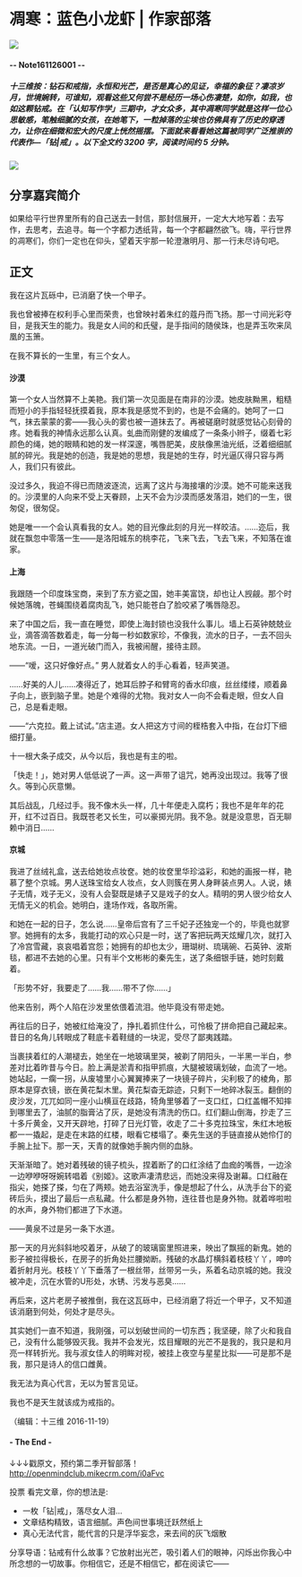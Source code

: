 # 凋寒：蓝色小龙虾 | 作家部落
![](https://mmbiz.qlogo.cn/mmbiz_png/P7zzkBGoztEsloAW49aYHbosdbicMkhzApOhATXyMagJ7hKTPN9swRzXLg2hsm4jWrZgYSwt73cImDzTkHHicvnw/0?wx_fmt=png)
#### -- Note161126001 --

##### **十三维按**：钻石和戒指，永恒和光芒，是否是真心的见证，幸福的象征？凄凉岁月，世境婉转，可谁知，观看这些又何尝不是经历一场心伤凄楚，如你，如我，也如这颗钻戒。在「认知写作学」三期中，才女众多，其中凋寒同学就是这样一位心思敏感，笔触细腻的女孩，在她笔下，一粒掉落的尘埃也仿佛具有了历史的穿透力，让你在细微和宏大的尺度上恍然摇摆。下面就来看看她这篇被同学广泛推崇的代表作—「钻|戒」。**以下全文约 3200 字，阅读时间约 5 分钟。**
![](https://mmbiz.qlogo.cn/mmbiz_png/P7zzkBGoztF22fCeKZR8h9zXMdynxNc3joh2KhCzeADLCAatUdUWEL6pClFJPUeshLUbEfyGa9vEqYQniasZEGg/0?wx_fmt=png)


## 分享嘉宾简介
如果给平行世界里所有的自己送去一封信，那封信展开，一定大大地写着：去写作，去思考，去追寻。每一个字都力透纸背，每一个字都翩然欲飞。嗨，平行世界的凋寒们，你们一定也在仰头，望着天宇那一轮澄澈明月、那一行未尽诗句吧。



## 正文
我在这片瓦砾中，已消磨了快一个甲子。

我也曾被捧在权利手心里而荣贵，也曾映衬着朱红的蔻丹而飞扬。那一寸间光彩夺目，是我天生的能力。我是女人间的和氏璧，是手指间的随侯珠，也是弄玉吹来凤凰的玉箫。

在我不算长的一生里，有三个女人。


#### 沙漠

第一个女人当然算不上美艳。我们第一次见面是在南非的沙漠。她皮肤黝黑，粗糙而短小的手指轻轻抚摸着我，原本我是感觉不到的，也是不会痛的。她呵了一口气，抹去蒙蒙的雾——我心头的雾也被一道抹去了。再被磋磨时就感觉钻心刻骨的疼。她看我的神情永远那么认真。虬曲而刚健的发编成了一条条小辫子，缀着七彩颜色的绳，她的眼睛和她的发一样深邃，嘴唇肥美，皮肤像黑油光纸，泛着细细腻腻的碎光。我是她的创造，我是她的思想，我是她的生存，时光逼仄得只容与两人，我们只有彼此。

没过多久，我迫不得已而随波逐流，远离了这片与海接壤的沙漠。她不可能来送我的。沙漠里的人向来不受上天眷顾，上天不会为沙漠而感发落泪，她们的一生，很匆促，很匆促。

她是唯一一个会认真看我的女人。她的目光像此刻的月光一样皎洁。……迩后，我就在飘忽中零落一生——是洛阳城东的桃李花，飞来飞去，飞去飞来，不知落在谁家。

#### 上海

我跟随一个印度珠宝商，来到了东方瓷之国，她丰美富饶，却也让人觊觎。那个时候她落魄，苍蝇围绕着腐肉乱飞，她只能苍白了脸咬紧了嘴唇隐忍。

来了中国之后，我一直在睡觉，即使上海封锁也没我什么事儿。墙上石英钟兢兢业业，滴答滴答数着走，每一分每一秒如数家珍，不像我，流水的日子，一去不回头地东流。一日，一道光破门而入，我被闹醒，接待主顾。

——“嗳，这只好像好点。” 男人就着女人的手心看着，轻声笑道。

……好美的人儿……凑得近了，她耳后脖子和臂弯的香水印痕，丝丝缕缕，顺着鼻子向上，嵌到脑子里。她是个难得的尤物。我对女人一向不会看走眼，但女人自己，总是看走眼。

——“六克拉。戴上试试。”店主道。女人把这方寸间的桎梏套入中指，在台灯下细细打量。

十一根大条子成交，从今以后，我也是有主的啦。

「快走！」，她对男人低低说了一声。这一声带了诅咒，她再没出现过。我等了很久。等到心灰意懒。

其后战乱，几经过手。我不像木头一样，几十年便走入腐朽；我也不是年年的花开，红不过百日。我既苍老又长生，可以豪掷光阴。我不急。就是没意思，百无聊赖中消日……


#### 京城

我进了丝绒礼盒，送去给她妆点妆奁。她的妆奁里华珍溢彩，和她的画报一样，艳慕了整个京城。男人送珠宝给女人妆点，女人则簇在男人身畔装点男人。人说，婊子无情，戏子无义，没有人会娶既是婊子又是戏子的女人。精明的男人很少给女人无情无义的机会。她明白，逢场作戏，各取所需。

和她在一起的日子，怎么说……皇帝后宫有了三千妃子还独宠一个的，毕竟也就寥寥。她拥有的太多，我能打动的欢心只是一时，送了客把玩两天炫耀几次，就打入了冷宫雪藏，哀哀唱着宫怨；她拥有的却也太少，珊瑚树、琉璃碗、石英钟、波斯毯，都进不去她的心里。只有半个文彬彬的秦先生，送了条细银手链，她时刻戴着。

「形势不好，我要走了……我……带不了你……」 

他来告别，两个人陷在沙发里依偎着流泪。他毕竟没有带走她。

再往后的日子，她被红给淹没了，挣扎着抓住什么，可怜极了拼命把自己藏起来。昔日的名角儿转眼成了鞋底卡着鞋缝的一块泥，受尽了鄙夷践踏。

当裹挟着红的人潮褪去，她坐在一地玻璃里哭，被剃了阴阳头，一半黑一半白，参差对比着昨昔与今日。脸上满是淤青和指甲抓痕，大腿被玻璃划破，血流了一地。她站起，一瘸一拐，从废墟里小心翼翼捧来了一块镜子碎片，尖利极了的棱角，那原本是穿衣镜，嵌在黄花梨木里。黄花梨杳无踪迹，只剩下一地碎冰裂玉。翻倒的皮沙发，兀兀如同一座小山横亘在歧路，犄角里够着了一支口红，口红盖帽不知摔到哪里去了，油腻的脂膏沾了灰，是她没有清洗的伤口。红们翻山倒海，抄走了三十多斤黄金，又开天辟地，打碎了日光灯管，收走了二十多克拉珠宝，朱红木地板都一一撬起，是走在末路的红楼，眼看它楼塌了。秦先生送的手链直接从她伶仃的手腕上扯下。那一天，天青的就像她手腕内侧的血脉。

天渐渐暗了。她对着残破的镜子梳头，捏着断了的口红涂结了血痂的嘴唇，一边涂一边咿咿呀呀婉转唱着《别姬》。这歌声凄清悲远，而她没来得及谢幕。口红融在指尖，她搽了搽，匀在了两颊。她去浴室洗手，像是想起了什么，从洗手台下的瓷砖后头，摸出了最后一点私藏。什么都是身外物，连往昔也是身外物。就着哗啦啦的水声，身外物们都进了下水道。

——黄泉不过是另一条下水道。

那一天的月光斜斜地咬着牙，从破了的玻璃窗里照进来，映出了飘摇的新鬼。她的影子被拉得极长，在房子的折角处拦腰拗断。残破的水晶灯横斜着枝枝丫丫，呻吟着折射月光。枝枝丫丫下垂落了一根丝带，丝带另一头，系着名动京城的她。我没被冲走，沉在水管的U形处，水锈、污发与恶臭……

再后来，这片老房子被推倒，我在这瓦砾中，已经消磨了将近一个甲子，又不知道该消磨到何处，何处才是尽头。

其实她们一直不知道，我刚强，可以划破世间的一切东西；我坚硬，除了火和我自己，没有什么能够毁灭我。我并不会发光，炫目耀眼的光芒不是我的，我只是和月亮一样转折光。我与淑女佳人的明眸对视，被挂上夜空与星星比拟——可是那不是我，那只是诗人的信口雌黄。

我无法为真心代言，无以为誓言见证。

我也不是天生就该成为戒指的。 


（编辑：十三维 2016-11-19）

#### - The End - 


↓↓↓戳原文，预约第二季开智部落！
http://openmindclub.mikecrm.com/i0aFvc

投票
看完文章，你的想法是:
* 一枚「钻|戒」，落尽女人泪…
* 文章结构精致，语言细腻。声色间世事境迁跃然纸上
* 真心无法代言，能代言的只是浮华妄念，来去间的灰飞烟散

分享导语：钻戒有什么故事？它放射出光芒，吸引着人们的眼神，闪烁出你我心中所念想的一切故事。你相信它，还是不相信它，都在阅读它——









